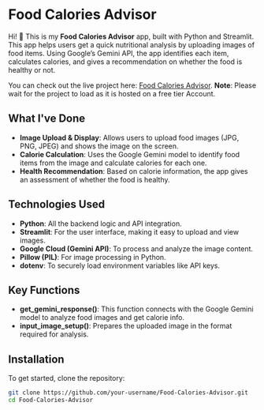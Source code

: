 # Food Calories Advisor

Hi! 👋 This is my **Food Calories Advisor** app, built with Python and Streamlit. This app helps users get a quick nutritional analysis by uploading images of food items. Using Google’s Gemini API, the app identifies each item, calculates calories, and gives a recommendation on whether the food is healthy or not.

You can check out the live project here: [Food Calories Advisor](https://food-calories-advisor-huzaif-khan.streamlit.app/). **Note**: Please wait for the project to load as it is hosted on a free tier Account.

## What I've Done
- **Image Upload & Display**: Allows users to upload food images (JPG, PNG, JPEG) and shows the image on the screen.
- **Calorie Calculation**: Uses the Google Gemini model to identify food items from the image and calculate calories for each one.
- **Health Recommendation**: Based on calorie information, the app gives an assessment of whether the food is healthy.

## Technologies Used
- **Python**: All the backend logic and API integration.
- **Streamlit**: For the user interface, making it easy to upload and view images.
- **Google Cloud (Gemini API)**: To process and analyze the image content.
- **Pillow (PIL)**: For image processing in Python.
- **dotenv**: To securely load environment variables like API keys.

## Key Functions
- **get_gemini_response()**: This function connects with the Google Gemini model to analyze food images and get calorie info.
- **input_image_setup()**: Prepares the uploaded image in the format required for analysis.

## Installation

To get started, clone the repository:

```bash
git clone https://github.com/your-username/Food-Calories-Advisor.git
cd Food-Calories-Advisor
